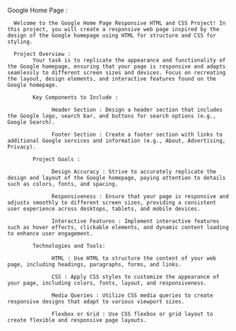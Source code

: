 Google Home Page :

      Welcome to the Google Home Page Responsive HTML and CSS Project! In this project, you will create a responsive web page inspired by the design of the Google homepage using HTML for structure and CSS for styling.

      Project Overview :
            Your task is to replicate the appearance and functionality of the Google homepage, ensuring that your page is responsive and adapts seamlessly to different screen sizes and devices. Focus on recreating the layout, design elements, and interactive features found on the Google homepage.

            Key Components to Include :

                  Header Section : Design a header section that includes the Google logo, search bar, and buttons for search options (e.g., Google Search).

                  Footer Section : Create a footer section with links to additional Google services and information (e.g., About, Advertising, Privacy).
            
            Project Goals : 
            
                  Design Accuracy : Strive to accurately replicate the design and layout of the Google homepage, paying attention to details such as colors, fonts, and spacing.

                  Responsiveness : Ensure that your page is responsive and adjusts smoothly to different screen sizes, providing a consistent user experience across desktops, tablets, and mobile devices.

                  Interactive Features : Implement interactive features such as hover effects, clickable elements, and dynamic content loading to enhance user engagement.

            Technologies and Tools:

                  HTML : Use HTML to structure the content of your web page, including headings, paragraphs, forms, and links.
                  
                  CSS : Apply CSS styles to customize the appearance of your page, including colors, fonts, layout, and responsiveness.
                  
                  Media Queries : Utilize CSS media queries to create responsive designs that adapt to various viewport sizes.
                  
                  Flexbox or Grid : Use CSS flexbox or grid layout to create flexible and responsive page layouts.
